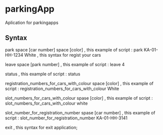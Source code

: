 # parkingApp

Aplication for parkingapps

## Syntax

	
park space [car number] space [color] , this example of script :  park KA-01-HH-1234 White  , this syntax for regist your cars

leave space [park number] , this example of script :  leave 4  

status , this example of script :  status  

registration_numbers_for_cars_with_colour space [color] , this example of script :  registration_numbers_for_cars_with_colour White  

slot_numbers_for_cars_with_colour spase [color] , this example of script :  slot_numbers_for_cars_with_colour white  

slot_number_for_registration_number  spase [car number] , this example of script :  slot_number_for_registration_number  KA-01-HH-3141 

exit  , this syntax for exit application;
		
